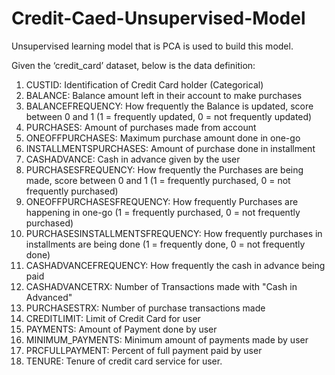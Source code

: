 # Credit-Caed-Unsupervised-Model

Unsupervised learning model that is PCA is used to build this model.



Given the ‘credit_card’ dataset, below is the data definition:
1) CUSTID: Identification of Credit Card holder (Categorical)
2) BALANCE: Balance amount left in their account to make purchases
3) BALANCEFREQUENCY: How frequently the Balance is updated, score between 0 and 1 (1 =
frequently updated, 0 = not frequently updated)
4) PURCHASES: Amount of purchases made from account
5) ONEOFFPURCHASES: Maximum purchase amount done in one-go
6) INSTALLMENTSPURCHASES: Amount of purchase done in installment
7) CASHADVANCE: Cash in advance given by the user
8) PURCHASESFREQUENCY: How frequently the Purchases are being made, score between 0 and 1
(1 = frequently purchased, 0 = not frequently purchased)
9) ONEOFFPURCHASESFREQUENCY: How frequently Purchases are happening in one-go (1 =
frequently purchased, 0 = not frequently purchased)
10) PURCHASESINSTALLMENTSFREQUENCY: How frequently purchases in installments are being
done (1 = frequently done, 0 = not frequently done)
11) CASHADVANCEFREQUENCY: How frequently the cash in advance being paid
12) CASHADVANCETRX: Number of Transactions made with "Cash in Advanced"
13) PURCHASESTRX: Number of purchase transactions made
14) CREDITLIMIT: Limit of Credit Card for user
15) PAYMENTS: Amount of Payment done by user
16) MINIMUM_PAYMENTS: Minimum amount of payments made by user
17) PRCFULLPAYMENT: Percent of full payment paid by user
18) TENURE: Tenure of credit card service for user.
